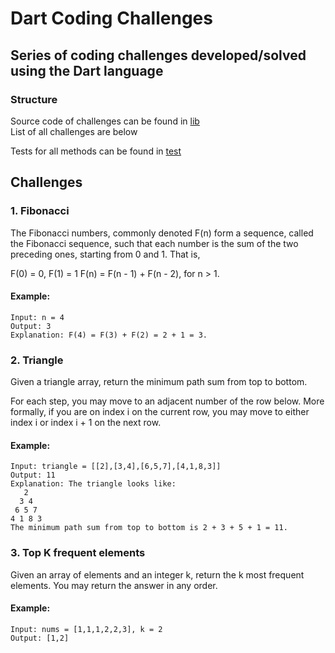 # Dart Coding Challenges

## Series of coding challenges developed/solved using the Dart language

### Structure
Source code of challenges can be found in [lib](https://github.com/DigitalCapitan/coding_challenges/tree/main/lib)<br>
List of all challenges are below<br>

Tests for all methods can be found in [test](https://github.com/DigitalCapitan/coding_challenges/tree/main/test)<br>

## Challenges
### 1. Fibonacci
The Fibonacci numbers, commonly denoted F(n) form a sequence, called the Fibonacci sequence, such that each number is the sum of the two preceding ones, starting from 0 and 1. That is,

F(0) = 0, F(1) = 1
F(n) = F(n - 1) + F(n - 2), for n > 1.

#### Example:

```
Input: n = 4
Output: 3
Explanation: F(4) = F(3) + F(2) = 2 + 1 = 3.
```

### 2. Triangle
Given a triangle array, return the minimum path sum from top to bottom.

For each step, you may move to an adjacent number of the row below. More formally, if you are on index i on the current row, you may move to either index i or index i + 1 on the next row.

#### Example:

```
Input: triangle = [[2],[3,4],[6,5,7],[4,1,8,3]]
Output: 11
Explanation: The triangle looks like:
   2
  3 4
 6 5 7
4 1 8 3
The minimum path sum from top to bottom is 2 + 3 + 5 + 1 = 11.
```

### 3. Top K frequent elements
Given an array of elements and an integer k, return the k most frequent elements. You may return the answer in any order.


#### Example:

```
Input: nums = [1,1,1,2,2,3], k = 2
Output: [1,2]
```